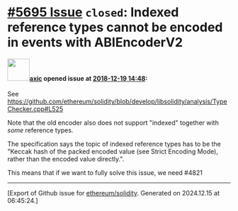 # [\#5695 Issue](https://github.com/ethereum/solidity/issues/5695) `closed`: Indexed reference types cannot be encoded in events with ABIEncoderV2

#### <img src="https://avatars.githubusercontent.com/u/20340?v=4" width="50">[axic](https://github.com/axic) opened issue at [2018-12-19 14:48](https://github.com/ethereum/solidity/issues/5695):

See https://github.com/ethereum/solidity/blob/develop/libsolidity/analysis/TypeChecker.cpp#L525

Note that the old encoder also does not support "indexed" together with *some* reference types.

The specification says the topic of indexed reference types has to be the "Keccak hash of the packed encoded value (see Strict Encoding Mode), rather than the encoded value directly.". 

This means that if we want to fully solve this issue, we need #4821




-------------------------------------------------------------------------------



[Export of Github issue for [ethereum/solidity](https://github.com/ethereum/solidity). Generated on 2024.12.15 at 06:45:24.]
